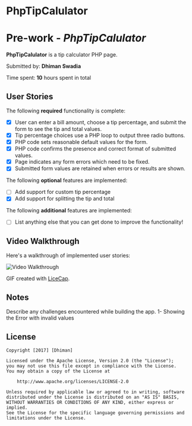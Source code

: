 # PhpTipCalulator
# Pre-work - *PhpTipCalulator*

**PhpTipCalulator** is a tip calculator PHP page.

Submitted by: **Dhiman Swadia**

Time spent: **10** hours spent in total

## User Stories

The following **required** functionality is complete:
* [X] User can enter a bill amount, choose a tip percentage, and submit the form to see the tip and total values.
* [X] Tip percentage choices use a PHP loop to output three radio buttons.
* [X] PHP code sets reasonable default values for the form.
* [X] PHP code confirms the presence and correct format of submitted values.
* [X] Page indicates any form errors which need to be fixed.
* [X] Submitted form values are retained when errors or results are shown.

The following **optional** features are implemented:
* [ ] Add support for custom tip percentage
* [X] Add support for splitting the tip and total

The following **additional** features are implemented:

* [ ] List anything else that you can get done to improve the functionality!

## Video Walkthrough

Here's a walkthrough of implemented user stories:

<img src='http://i.imgur.com/link/to/your/gif/file.gif' title='Video Walkthrough' width='' alt='Video Walkthrough' />

GIF created with [LiceCap](http://www.cockos.com/licecap/).

## Notes

Describe any challenges encountered while building the app.
1- Showing the Error with invalid values

## License

    Copyright [2017] [Dhiman]

    Licensed under the Apache License, Version 2.0 (the "License");
    you may not use this file except in compliance with the License.
    You may obtain a copy of the License at

        http://www.apache.org/licenses/LICENSE-2.0

    Unless required by applicable law or agreed to in writing, software
    distributed under the License is distributed on an "AS IS" BASIS,
    WITHOUT WARRANTIES OR CONDITIONS OF ANY KIND, either express or implied.
    See the License for the specific language governing permissions and
    limitations under the License.
